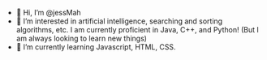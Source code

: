 - 👋 Hi, I’m @jessMah
- 👀 I’m interested in artificial intelligence, searching and sorting algorithms, etc. I am currently proficient in Java, C++, and Python! (But I am always looking to learn new things)
- 🌱 I’m currently learning Javascript, HTML, CSS.

<!---
jessMah/jessMah is a ✨ special ✨ repository because its `README.md` (this file) appears on your GitHub profile.
You can click the Preview link to take a look at your changes.
--->
